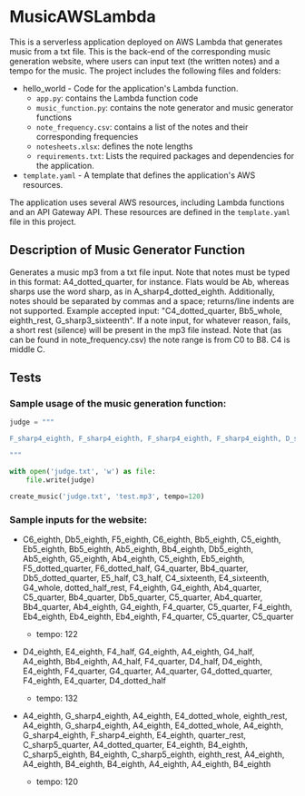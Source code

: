 # MusicAWSLambda

This is a serverless application deployed on AWS Lambda that generates music from a txt file. This is the back-end of the corresponding music generation website, where users can input text (the written notes) and a tempo for the music. The project includes the following files and folders:

- hello_world - Code for the application's Lambda function.
  - `app.py`: contains the Lambda function code
  - `music_function.py`: contains the note generator and music generator functions
  - `note_frequency.csv`: contains a list of the notes and their corresponding frequencies
  - `notesheets.xlsx`: defines the note lengths
  - `requirements.txt`: Lists the required packages and dependencies for the application.
- `template.yaml` - A template that defines the application's AWS resources.

The application uses several AWS resources, including Lambda functions and an API Gateway API. These resources are defined in the `template.yaml` file in this project.

## Description of Music Generator Function
Generates a music mp3 from a txt file input. Note that notes must be typed in this format: 
A4_dotted_quarter, for instance. Flats would be Ab, whereas sharps use the word sharp, as in A_sharp4_dotted_eighth. 
Additionally, notes should be separated by commas and a space; returns/line indents are not supported. 
Example accepted input: "C4_dotted_quarter, Bb5_whole, eighth_rest, G_sharp3_sixteenth". If a note input, for whatever reason, fails, a short rest (silence) will be present in the mp3 file instead. 
Note that (as can be found in note_frequency.csv) the note range is from C0 to B8. C4 is middle C. 

## Tests

### Sample usage of the music generation function:
```python
judge = """

F_sharp4_eighth, F_sharp4_eighth, F_sharp4_eighth, F_sharp4_eighth, D_sharp4_quarter, C_sharp4_eighth, F_sharp4_eighth, F_sharp4_eighth, F_sharp4_eighth, F_sharp4_eighth, G_sharp4_eighth, F_sharp4_quarter, F_sharp4_eighth, A_sharp4_eighth, A_sharp4_eighth, A_sharp4_eighth, B4_quarter, A_sharp4_eighth, G_sharp4_eighth, F_sharp4_eighth, G_sharp4_quarter, G_sharp4_eighth, F_sharp4_eighth, G_sharp4_dotted_eighth, A_sharp4_dotted_eighth, G_sharp4_eighth

"""

with open('judge.txt', 'w') as file:
    file.write(judge)

create_music('judge.txt', 'test.mp3', tempo=120)
```

### Sample inputs for the website:
- C6_eighth, Db5_eighth, F5_eighth, C6_eighth, Bb5_eighth, C5_eighth, Eb5_eighth, Bb5_eighth, Ab5_eighth, Bb4_eighth, Db5_eighth, Ab5_eighth, G5_eighth, Ab4_eighth, C5_eighth, Eb5_eighth, F5_dotted_quarter, F6_dotted_half, G4_quarter, Bb4_quarter, Db5_dotted_quarter, E5_half, C3_half, C4_sixteenth, E4_sixteenth, G4_whole, dotted_half_rest, F4_eighth, G4_eighth, Ab4_quarter, C5_quarter, Bb4_quarter, Db5_quarter, C5_quarter, Ab4_quarter, Bb4_quarter, Ab4_eighth, G4_eighth, F4_quarter, C5_quarter, F4_eighth, Eb4_eighth, Eb4_eighth, Eb4_eighth, F4_quarter, C5_quarter, C5_quarter
  - tempo: 122



- D4_eighth, E4_eighth, F4_half, G4_eighth, A4_eighth, G4_half, A4_eighth, Bb4_eighth, A4_half, F4_quarter, D4_half, D4_eighth, E4_eighth, F4_quarter, G4_quarter, A4_quarter, G4_dotted_quarter, F4_eighth, E4_quarter, D4_dotted_half
  - tempo: 132

- A4_eighth, G_sharp4_eighth, A4_eighth, E4_dotted_whole, eighth_rest, A4_eighth, G_sharp4_eighth, A4_eighth, E4_dotted_whole, A4_eighth, G_sharp4_eighth, F_sharp4_eighth, E4_eighth, quarter_rest, C_sharp5_quarter, A4_dotted_quarter, E4_eighth, B4_eighth, C_sharp5_eighth, B4_eighth, C_sharp5_eighth, eighth_rest, A4_eighth, A4_eighth, B4_eighth, B4_eighth, A4_eighth, A4_eighth, B4_eighth
  - tempo: 120
